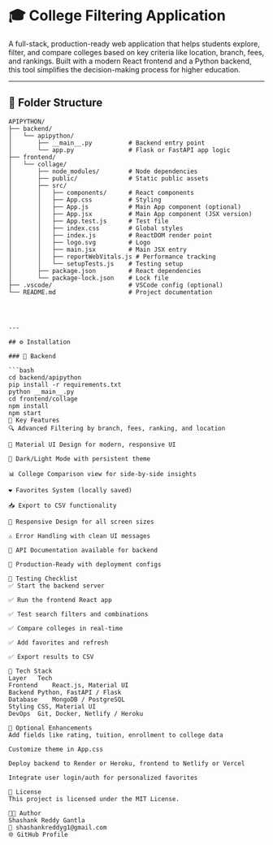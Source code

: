 # 🎓 College Filtering Application

A full-stack, production-ready web application that helps students explore, filter, and compare colleges based on key criteria like location, branch, fees, and rankings. Built with a modern React frontend and a Python backend, this tool simplifies the decision-making process for higher education.

---

## 📁 Folder Structure

```text
APIPYTHON/
├── backend/
│   └── apipython/
│       ├── __main__.py          # Backend entry point
│       └── app.py               # Flask or FastAPI app logic
├── frontend/
│   └── collage/
│       ├── node_modules/        # Node dependencies
│       ├── public/              # Static public assets
│       ├── src/
│       │   ├── components/      # React components
│       │   ├── App.css          # Styling
│       │   ├── App.js           # Main App component (optional)
│       │   ├── App.jsx          # Main App component (JSX version)
│       │   ├── App.test.js      # Test file
│       │   ├── index.css        # Global styles
│       │   ├── index.js         # ReactDOM render point
│       │   ├── logo.svg         # Logo
│       │   ├── main.jsx         # Main JSX entry
│       │   ├── reportWebVitals.js # Performance tracking
│       │   └── setupTests.js    # Testing setup
│       ├── package.json         # React dependencies
│       └── package-lock.json    # Lock file
├── .vscode/                     # VSCode config (optional)
└── README.md                    # Project documentation




---

## ⚙️ Installation

### 🔧 Backend

```bash
cd backend/apipython
pip install -r requirements.txt
python __main__.py
cd frontend/collage
npm install
npm start
🚀 Key Features
🔍 Advanced Filtering by branch, fees, ranking, and location

🎨 Material UI Design for modern, responsive UI

🌙 Dark/Light Mode with persistent theme

📊 College Comparison view for side-by-side insights

❤️ Favorites System (locally saved)

📥 Export to CSV functionality

📱 Responsive Design for all screen sizes

⚠️ Error Handling with clean UI messages

📘 API Documentation available for backend

🐳 Production-Ready with deployment configs

🧪 Testing Checklist
✅ Start the backend server

✅ Run the frontend React app

✅ Test search filters and combinations

✅ Compare colleges in real-time

✅ Add favorites and refresh

✅ Export results to CSV

🧠 Tech Stack
Layer	Tech
Frontend	React.js, Material UI
Backend	Python, FastAPI / Flask
Database	MongoDB / PostgreSQL
Styling	CSS, Material UI
DevOps	Git, Docker, Netlify / Heroku

🚧 Optional Enhancements
Add fields like rating, tuition, enrollment to college data

Customize theme in App.css

Deploy backend to Render or Heroku, frontend to Netlify or Vercel

Integrate user login/auth for personalized favorites

📄 License
This project is licensed under the MIT License.

👨‍💻 Author
Shashank Reddy Gantla
📧 shashankreddyg1@gmail.com
🌐 GitHub Profile

